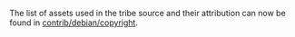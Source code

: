The list of assets used in the tribe source and their attribution can now be found in [contrib/debian/copyright](../contrib/debian/copyright).
